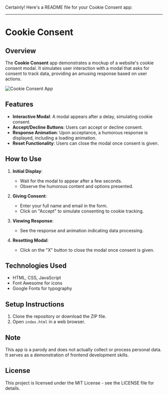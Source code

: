 Certainly! Here's a README file for your Cookie Consent app:

---

# Cookie Consent

## Overview

The **Cookie Consent** app demonstrates a mockup of a website's cookie consent modal. It simulates user interaction with a modal that asks for consent to track data, providing an amusing response based on user actions.

![Cookie Consent App](cookie-consent-screenshot.png)

## Features

- **Interactive Modal**: A modal appears after a delay, simulating cookie consent.
- **Accept/Decline Buttons**: Users can accept or decline consent.
- **Response Animation**: Upon acceptance, a humorous response is displayed, including a loading animation.
- **Reset Functionality**: Users can close the modal once consent is given.

## How to Use

1. **Initial Display**:
   - Wait for the modal to appear after a few seconds.
   - Observe the humorous content and options presented.

2. **Giving Consent**:
   - Enter your full name and email in the form.
   - Click on "Accept" to simulate consenting to cookie tracking.

3. **Viewing Response**:
   - See the response and animation indicating data processing.

4. **Resetting Modal**:
   - Click on the "X" button to close the modal once consent is given.

## Technologies Used

- HTML, CSS, JavaScript
- Font Awesome for icons
- Google Fonts for typography

## Setup Instructions

1. Clone the repository or download the ZIP file.
2. Open `index.html` in a web browser.

## Note

This app is a parody and does not actually collect or process personal data. It serves as a demonstration of frontend development skills.

## License

This project is licensed under the MIT License - see the LICENSE file for details.

